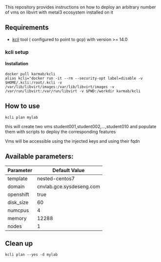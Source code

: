 
This repository provides instructions on how to deploy an arbitrary number of vms on libvirt with metal3 ecosystem installed on it

## Requirements

- [*kcli*](https://github.com/karmab/kcli) tool ( configured to point to gcp) with version >= 14.0

### kcli setup

#### Installation 

```
docker pull karmab/kcli
alias kcli="docker run -it --rm --security-opt label=disable -v $HOME/.kcli:/root/.kcli -v /var/lib/libvirt/images:/var/lib/libvirt/images -v /var/run/libvirt:/var/run/libvirt -v $PWD:/workdir karmab/kcli
```

## How to use

```
kcli plan mylab
```

this will create two vms student001,student002,...,student010 and populate them with scripts to deploy the corresponding features

Vms will be accessible using the injected keys and using their fqdn

## Available parameters:

| Parameter         | Default Value            |
|------------------ |--------------------------|
|template           | nested-centos7           | 
|domain             | cnvlab.gce.sysdeseng.com |
|openshift          | true                     |
|disk_size          | 60                       |
|numcpus            | 4                        |
|memory             | 12288                    |
|nodes              | 1                        |

## Clean up

```
kcli plan --yes -d mylab
```
